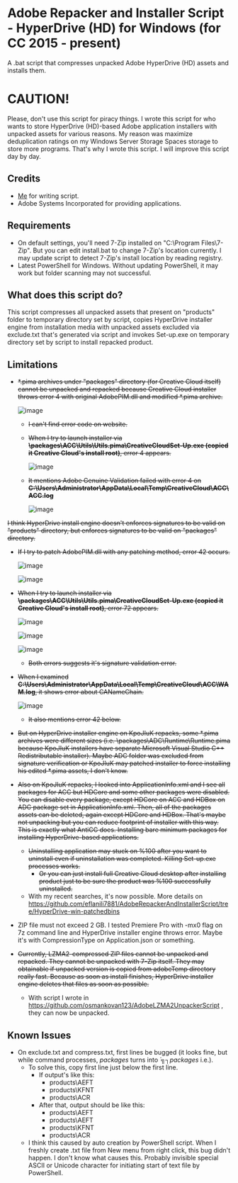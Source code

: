 # Adobe Repacker and Installer Script - HyperDrive (HD) for Windows (for CC 2015 - present)
A .bat script that compresses unpacked Adobe HyperDrive (HD) assets and installs them.

# CAUTION!
Please, don't use this script for piracy things. I wrote this script for who wants to store HyperDrive (HD)-based Adobe application installers with unpacked assets for various reasons. My reason was maximize deduplication ratings on my Windows Server Storage Spaces storage to store more programs. That's why I wrote this script. I will improve this script day by day.

## Credits
- [Me](https://github.com/eflanili7881) for writing script.
- Adobe Systems Incorporated for providing applications.

## Requirements
- On default settings, you'll need 7-Zip installed on "C:\Program Files\7-Zip". But you can edit install.bat to change 7-Zip's location currently. I may update script to detect 7-Zip's install location by reading registry.
- Latest PowerShell for Windows. Without updating PowerShell, it may work but folder scanning may not successful.

## What does this script do?
This script compresses all unpacked assets that present on "products" folder to temporary directory set by script, copies HyperDrive installer engine from installation media with unpacked assets excluded via exclude.txt that's generated via script and invokes Set-up.exe on temporary directory set by script to install repacked product.

## Limitations
- ~~*.pima archives under "packages" directory (for Creative Cloud itself) cannot be unpacked and repacked because Creative Cloud installer throws error 4 with original AdobePIM.dll and modified *.pima archive.~~

  ![image](https://github.com/user-attachments/assets/de7aa0d0-dabf-412c-95a6-fcd584fb8ac2)

  - ~~I can't find error code on website.~~
  - ~~When I try to launch installer via **\packages\ACC\Utils\Utils.pima\CreativeCloudSet-Up.exe (copied it Creative Cloud's install root)**, error 4 appears.~~
 
    ![image](https://github.com/user-attachments/assets/4bcfa62c-e899-48c7-a3d8-c63bb9f053d9)

  - ~~It mentions Adobe Genuine Validation failed with error 4 on **C:\Users\Administrator\AppData\Local\Temp\CreativeCloud\ACC\ACC.log**~~
 
    ![image](https://github.com/user-attachments/assets/1c714316-1c2e-42ad-baf0-2dfcf780f29c)

~~I think HyperDrive install engine doesn't enforces signatures to be valid on "products" directory, but enforces signatures to be valid on "packages" directory.~~
  - ~~If I try to patch AdobePIM.dll with any patching method, error 42 occurs.~~

    ![image](https://github.com/user-attachments/assets/d2ca655d-8dfb-4f5e-aec5-b1cc7936876a)

    ![image](https://github.com/user-attachments/assets/c87e9c58-7a65-4e80-af32-073bc53daede)

  - ~~When I try to launch installer via **\packages\ACC\Utils\Utils.pima\CreativeCloudSet-Up.exe (copied it Creative Cloud's install root)**, error 72 appears.~~

    ![image](https://github.com/user-attachments/assets/8e640756-e212-4ac5-ae6d-6667ebcd25c5)

    ![image](https://github.com/user-attachments/assets/fe724632-9ed8-41e5-98f9-b5432f30eea9)

    ![image](https://github.com/user-attachments/assets/2b87eb48-ac29-446e-8517-233158b0704d)
    
    - ~~Both errors suggests it's signature validation error.~~
  - ~~When I examined **C:\Users\Administrator\AppData\Local\Temp\CreativeCloud\ACC\WAM.log**, it shows error about CANameChain.~~

    ![image](https://github.com/user-attachments/assets/8da7a518-d97d-46be-8324-54fd3544a298)

    - ~~It also mentions error 42 below.~~
  - ~~But on HyperDrive installer engine on KpoJIuK repacks, some *.pima archives were different sizes (i.e. \packages\ADC\Runtime\Runtime.pima because KpoJIuK installers have separate Microsoft Visual Studio C++ Redistributable installer). Maybe ADC folder was excluded from signature verification or KpoJIuK may patched installer to force installing his edited *.pima assets, I don't know.~~
  - ~~Also on KpoJIuK repacks, I looked into ApplicationInfo.xml and I see all packages for ACC but HDCore and some other packages were disabled. You can disable every package, except HDCore on ACC and HDBox on ADC package set in ApplicationInfo.xml. Then, all of the packages assets can be deleted, again except HDCore and HDBox. That's maybe not unpacking but you can reduce footprint of installer with this way. This is exactly what AntiCC does. Installing bare minimum packages for installing HyperDrive-based applications.~~
    - ~~Uninstalling application may stuck on %100 after you want to uninstall even if uninstallation was completed. Killing Set-up.exe processes works.~~
      - ~~Or you can just install full Creative Cloud desktop after installing product just to be sure the product was %100 successfully uninstalled.~~
    - With my recent searches, it's now possible. More details on https://github.com/eflanili7881/AdobeRepackerAndInstallerScript/tree/HyperDrive-win-patchedbins
- ZIP file must not exceed 2 GB. I tested Premiere Pro with -mx0 flag on 7z command line and HyperDrive installer engine throws error. Maybe it's with CompressionType on Application.json or something.
- ~~Currently, LZMA2-compressed ZIP files cannot be unpacked and repacked. They cannot be unpacked with 7-Zip itself. They may obtainable if unpacked version is copied from adobeTemp directory really fast. Because as soon as install finishes, HyperDrive installer engine deletes that files as soon as possible.~~
  - With script I wrote in https://github.com/osmankovan123/AdobeLZMA2UnpackerScript , they can now be unpacked.

## Known Issues
- On exclude.txt and compress.txt, first lines be bugged (it looks fine, but while command processes, *packages* turns into *´╗┐packages* i.e.). 
  - To solve this, copy first line just below the first line.
    - If output's like this:
      - products\AEFT
      - products\KFNT
      - products\ACR
    - After that, output should be like this:
      - products\AEFT
      - products\AEFT
      - products\KFNT
      - products\ACR
  - I think this caused by auto creation by PowerShell script. When I freshly create .txt file from New menu from right click, this bug didn't happen. I don't know what causes this. Probably invisible special ASCII or Unicode character for initiating start of text file by PowerShell.
